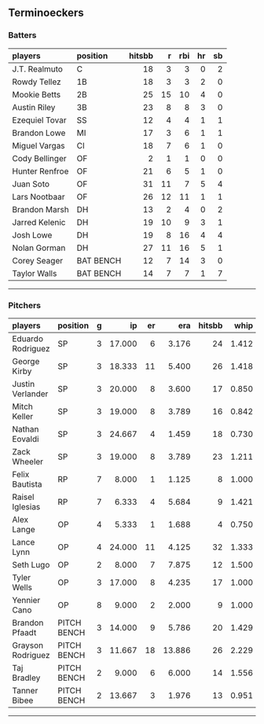 ## Terminoeckers

### Batters

 
|players        |position  | hitsbb|  r| rbi| hr| sb| 
|:--------------|:---------|------:|--:|---:|--:|--:| 
|J.T. Realmuto  |C         |     18|  3|   3|  0|  2| 
|Rowdy Tellez   |1B        |     18|  3|   3|  2|  0| 
|Mookie Betts   |2B        |     25| 15|  10|  4|  0| 
|Austin Riley   |3B        |     23|  8|   8|  3|  0| 
|Ezequiel Tovar |SS        |     12|  4|   4|  1|  1| 
|Brandon Lowe   |MI        |     17|  3|   6|  1|  1| 
|Miguel Vargas  |CI        |     18|  7|   6|  1|  0| 
|Cody Bellinger |OF        |      2|  1|   1|  0|  0| 
|Hunter Renfroe |OF        |     21|  6|   5|  1|  0| 
|Juan Soto      |OF        |     31| 11|   7|  5|  4| 
|Lars Nootbaar  |OF        |     26| 12|  11|  1|  1| 
|Brandon Marsh  |DH        |     13|  2|   4|  0|  2| 
|Jarred Kelenic |DH        |     19| 10|   9|  3|  1| 
|Josh Lowe      |DH        |     19|  8|  16|  4|  4| 
|Nolan Gorman   |DH        |     27| 11|  16|  5|  1| 
|Corey Seager   |BAT BENCH |     12|  7|  14|  3|  0| 
|Taylor Walls   |BAT BENCH |     14|  7|   7|  1|  7| 

* * *

### Pitchers

 
|players           |position    |  g|     ip| er|    era| hitsbb|  whip| so|  w| sv| 
|:-----------------|:-----------|--:|------:|--:|------:|------:|-----:|--:|--:|--:| 
|Eduardo Rodriguez |SP          |  3| 17.000|  6|  3.176|     24| 1.412| 22|  1|  0| 
|George Kirby      |SP          |  3| 18.333| 11|  5.400|     26| 1.418| 16|  1|  0| 
|Justin Verlander  |SP          |  3| 20.000|  8|  3.600|     17| 0.850| 15|  2|  0| 
|Mitch Keller      |SP          |  3| 19.000|  8|  3.789|     16| 0.842| 29|  2|  0| 
|Nathan Eovaldi    |SP          |  3| 24.667|  4|  1.459|     18| 0.730| 22|  2|  0| 
|Zack Wheeler      |SP          |  3| 19.000|  8|  3.789|     23| 1.211| 18|  0|  0| 
|Felix Bautista    |RP          |  7|  8.000|  1|  1.125|      8| 1.000| 20|  1|  4| 
|Raisel Iglesias   |RP          |  7|  6.333|  4|  5.684|      9| 1.421|  8|  1|  3| 
|Alex Lange        |OP          |  4|  5.333|  1|  1.688|      4| 0.750|  7|  1|  3| 
|Lance Lynn        |OP          |  4| 24.000| 11|  4.125|     32| 1.333| 22|  3|  0| 
|Seth Lugo         |OP          |  2|  8.000|  7|  7.875|     12| 1.500|  7|  0|  0| 
|Tyler Wells       |OP          |  3| 17.000|  8|  4.235|     17| 1.000| 23|  1|  0| 
|Yennier Cano      |OP          |  8|  9.000|  2|  2.000|      9| 1.000|  8|  0|  2| 
|Brandon Pfaadt    |PITCH BENCH |  3| 14.000|  9|  5.786|     20| 1.429| 12|  0|  0| 
|Grayson Rodriguez |PITCH BENCH |  3| 11.667| 18| 13.886|     26| 2.229| 15|  0|  0| 
|Taj Bradley       |PITCH BENCH |  2|  9.000|  6|  6.000|     14| 1.556| 11|  0|  0| 
|Tanner Bibee      |PITCH BENCH |  2| 13.667|  3|  1.976|     13| 0.951| 10|  0|  0| 


* * *


